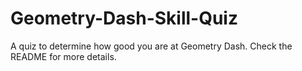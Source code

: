 # Geometry-Dash-Skill-Quiz
A quiz to determine how good you are at Geometry Dash. Check the README for more details.
